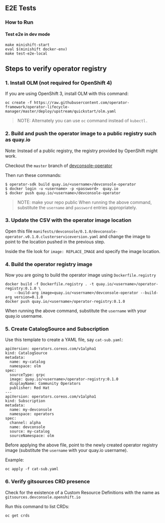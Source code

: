 ## E2E Tests

### How to Run

#### Test e2e in dev mode

```
make minishift-start
eval $(minishift docker-env)
make test-e2e-local
```

## Steps to verify operator registry

### 1. Install OLM (not required for OpenShift 4)

If you are using OpenShift 3, install OLM with this command:

```
oc create -f https://raw.githubusercontent.com/operator-framework/operator-lifecycle-manager/master/deploy/upstream/quickstart/olm.yaml 
```

> NOTE: Alternately you can use `oc` command instead of `kubectl.`

### 2. Build and push the operator image to a public registry such as quay.io

Note: Instead of a public registry, the registry provided by OpenShift might work.

Checkout the `master` branch of [devconsole-operator](https://github.com/redhat-developer/devconsole-operator)

Then run these commands:

```
$ operator-sdk build quay.io/<username>/devconsole-operator
$ docker login -u <username> -p <password>  quay.io
$ docker push quay.io/<username>/devconsole-operator
```
> NOTE: make your repo public
When running the above command, substitute the `username` and `password` entries appropriately.

### 3. Update the CSV with the operator image location

Open this file
`manifests/devconsole/0.1.0/devconsole-operator.v0.1.0.clusterserviceversion.yaml` and change the image to point to the location pushed in the previous step.

Inside the file look for `image: REPLACE_IMAGE` and specify the image location.

### 4. Build the operator registry image

Now you are going to build the operator image using `Dockerfile.registry`

```
docker build -f Dockerfile.registry . -t quay.io/<username>/operator-registry:0.1.0 \
	--build-arg image=quay.io/<username>/devconsole-operator --build-arg version=0.1.0
docker push quay.io/<username>/operator-registry:0.1.0
```

When running the above command, substitute the `username` with your quay.io username.

### 5. Create CatalogSource and Subscription

Use this template to create a YAML file, say `cat-sub.yaml`:

```
apiVersion: operators.coreos.com/v1alpha1
kind: CatalogSource
metadata:
  name: my-catalog
  namespace: olm
spec:
  sourceType: grpc
  image: quay.io/<username>/operator-registry:0.1.0
  displayName: Community Operators
  publisher: Red Hat
---
apiVersion: operators.coreos.com/v1alpha1
kind: Subscription
metadata:
  name: my-devconsole
  namespace: operators
spec:
  channel: alpha
  name: devconsole
  source: my-catalog
  sourceNamespace: olm
```

Before applying the above file, point to the newly created operator registry image (substitute the `username` with your quay.io username).

Example:

```
oc apply -f cat-sub.yaml
```

### 6. Verify gitsources CRD presence

Check for the existence of a Custom Resource Definitions with the name as `gitsources.devconsole.openshift.io`

Run this command to list CRDs:

```
oc get crds
```
